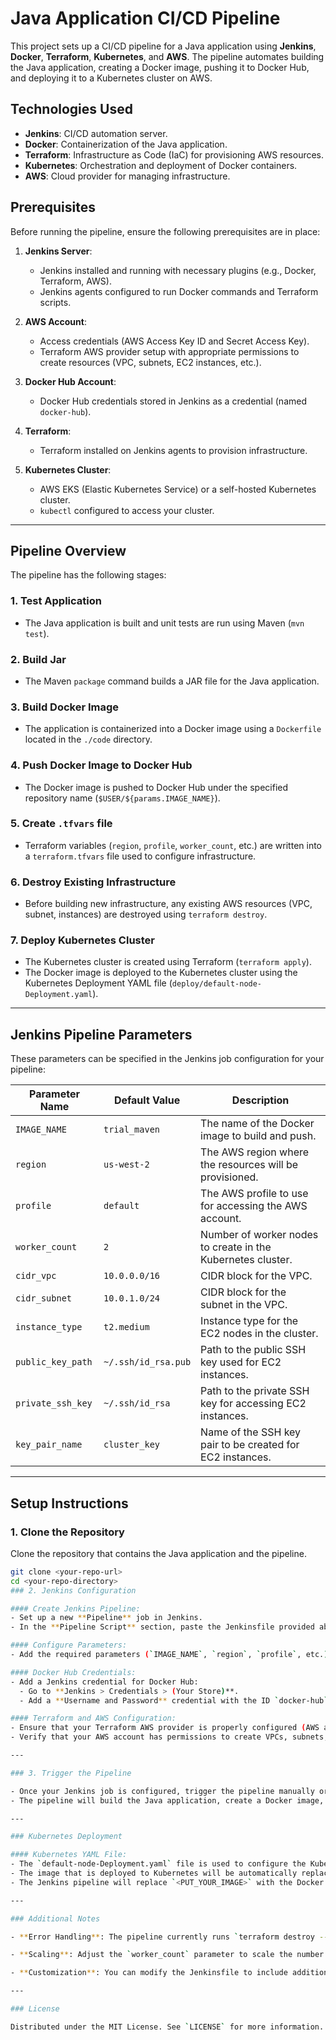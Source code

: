 # Java Application CI/CD Pipeline

This project sets up a CI/CD pipeline for a Java application using **Jenkins**, **Docker**, **Terraform**, **Kubernetes**, and **AWS**. The pipeline automates building the Java application, creating a Docker image, pushing it to Docker Hub, and deploying it to a Kubernetes cluster on AWS.

## Technologies Used

- **Jenkins**: CI/CD automation server.
- **Docker**: Containerization of the Java application.
- **Terraform**: Infrastructure as Code (IaC) for provisioning AWS resources.
- **Kubernetes**: Orchestration and deployment of Docker containers.
- **AWS**: Cloud provider for managing infrastructure.

## Prerequisites

Before running the pipeline, ensure the following prerequisites are in place:

1. **Jenkins Server**:
   - Jenkins installed and running with necessary plugins (e.g., Docker, Terraform, AWS).
   - Jenkins agents configured to run Docker commands and Terraform scripts.
   
2. **AWS Account**:
   - Access credentials (AWS Access Key ID and Secret Access Key).
   - Terraform AWS provider setup with appropriate permissions to create resources (VPC, subnets, EC2 instances, etc.).

3. **Docker Hub Account**:
   - Docker Hub credentials stored in Jenkins as a credential (named `docker-hub`).

4. **Terraform**:
   - Terraform installed on Jenkins agents to provision infrastructure.

5. **Kubernetes Cluster**:
   - AWS EKS (Elastic Kubernetes Service) or a self-hosted Kubernetes cluster.
   - `kubectl` configured to access your cluster.

---

## Pipeline Overview

The pipeline has the following stages:

### 1. **Test Application**
   - The Java application is built and unit tests are run using Maven (`mvn test`).
   
### 2. **Build Jar**
   - The Maven `package` command builds a JAR file for the Java application.

### 3. **Build Docker Image**
   - The application is containerized into a Docker image using a `Dockerfile` located in the `./code` directory.
   
### 4. **Push Docker Image to Docker Hub**
   - The Docker image is pushed to Docker Hub under the specified repository name (`$USER/${params.IMAGE_NAME}`).

### 5. **Create `.tfvars` file**
   - Terraform variables (`region`, `profile`, `worker_count`, etc.) are written into a `terraform.tfvars` file used to configure infrastructure.

### 6. **Destroy Existing Infrastructure**
   - Before building new infrastructure, any existing AWS resources (VPC, subnet, instances) are destroyed using `terraform destroy`.

### 7. **Deploy Kubernetes Cluster**
   - The Kubernetes cluster is created using Terraform (`terraform apply`).
   - The Docker image is deployed to the Kubernetes cluster using the Kubernetes Deployment YAML file (`deploy/default-node-Deployment.yaml`).
   
---

## Jenkins Pipeline Parameters

These parameters can be specified in the Jenkins job configuration for your pipeline:

| Parameter Name          | Default Value     | Description                                                   |
|-------------------------|-------------------|---------------------------------------------------------------|
| `IMAGE_NAME`            | `trial_maven`     | The name of the Docker image to build and push.                |
| `region`                | `us-west-2`       | The AWS region where the resources will be provisioned.        |
| `profile`               | `default`         | The AWS profile to use for accessing the AWS account.          |
| `worker_count`          | `2`               | Number of worker nodes to create in the Kubernetes cluster.    |
| `cidr_vpc`              | `10.0.0.0/16`     | CIDR block for the VPC.                                       |
| `cidr_subnet`           | `10.0.1.0/24`     | CIDR block for the subnet in the VPC.                         |
| `instance_type`         | `t2.medium`       | Instance type for the EC2 nodes in the cluster.                |
| `public_key_path`       | `~/.ssh/id_rsa.pub` | Path to the public SSH key used for EC2 instances.            |
| `private_ssh_key`       | `~/.ssh/id_rsa`   | Path to the private SSH key for accessing EC2 instances.      |
| `key_pair_name`         | `cluster_key`     | Name of the SSH key pair to be created for EC2 instances.     |

---

## Setup Instructions

### 1. Clone the Repository

Clone the repository that contains the Java application and the pipeline.

```bash
git clone <your-repo-url>
cd <your-repo-directory>
### 2. Jenkins Configuration

#### Create Jenkins Pipeline:
- Set up a new **Pipeline** job in Jenkins.
- In the **Pipeline Script** section, paste the Jenkinsfile provided above.

#### Configure Parameters:
- Add the required parameters (`IMAGE_NAME`, `region`, `profile`, etc.) in the Jenkins job configuration.

#### Docker Hub Credentials:
- Add a Jenkins credential for Docker Hub:
  - Go to **Jenkins > Credentials > (Your Store)**.
  - Add a **Username and Password** credential with the ID `docker-hub` (as referenced in the Jenkinsfile).

#### Terraform and AWS Configuration:
- Ensure that your Terraform AWS provider is properly configured (AWS access credentials, profile name).
- Verify that your AWS account has permissions to create VPCs, subnets, EC2 instances, and EKS clusters.

---

### 3. Trigger the Pipeline

- Once your Jenkins job is configured, trigger the pipeline manually or automatically based on source code changes.
- The pipeline will build the Java application, create a Docker image, push it to Docker Hub, provision AWS infrastructure using Terraform, and deploy the application to Kubernetes.

---

### Kubernetes Deployment

#### Kubernetes YAML File:
- The `default-node-Deployment.yaml` file is used to configure the Kubernetes deployment.
- The image that is deployed to Kubernetes will be automatically replaced with the image pushed to Docker Hub.
- The Jenkins pipeline will replace `<PUT_YOUR_IMAGE>` with the Docker Hub image URL.

---

### Additional Notes

- **Error Handling**: The pipeline currently runs `terraform destroy --auto-approve` to clean up old infrastructure before provisioning new resources. Ensure that this behavior aligns with your use case, as it will destroy all resources.

- **Scaling**: Adjust the `worker_count` parameter to scale the number of worker nodes in your Kubernetes cluster.

- **Customization**: You can modify the Jenkinsfile to include additional stages (e.g., integration tests, security scans, etc.) or further customize the deployment process.

---

### License

Distributed under the MIT License. See `LICENSE` for more information.

